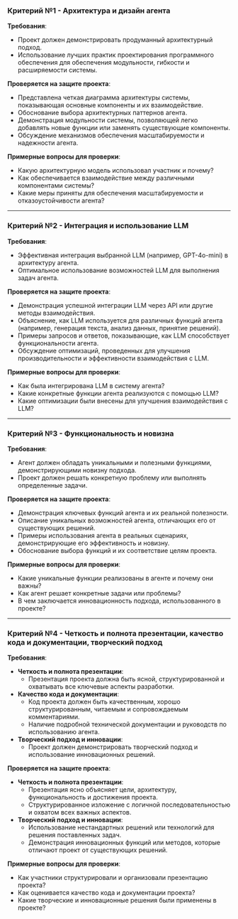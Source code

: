 ### Критерий №1 - Архитектура и дизайн агента

**Требования**:
- Проект должен демонстрировать продуманный архитектурный подход.
- Использование лучших практик проектирования программного обеспечения для обеспечения модульности, гибкости и расширяемости системы.

**Проверяется на защите проекта**:
- Представлена четкая диаграмма архитектуры системы, показывающая основные компоненты и их взаимодействие.
- Обоснование выбора архитектурных паттернов агента.
- Демонстрация модульности системы, позволяющей легко добавлять новые функции или заменять существующие компоненты.
- Обсуждение механизмов обеспечения масштабируемости и надежности агента.

**Примерные вопросы для проверки**:
- Какую архитектурную модель использовал участник и почему?
- Как обеспечивается взаимодействие между различными компонентами системы?
- Какие меры приняты для обеспечения масштабируемости и отказоустойчивости агента?

---

### Критерий №2 - Интеграция и использование LLM

**Требования**:
- Эффективная интеграция выбранной LLM (например, GPT-4о-mini) в архитектуру агента.
- Оптимальное использование возможностей LLM для выполнения задач агента.

**Проверяется на защите проекта**:
- Демонстрация успешной интеграции LLM через API или другие методы взаимодействия.
- Объяснение, как LLM используется для различных функций агента (например, генерация текста, анализ данных, принятие решений).
- Примеры запросов и ответов, показывающие, как LLM способствует функциональности агента.
- Обсуждение оптимизаций, проведенных для улучшения производительности и эффективности взаимодействия с LLM.

**Примерные вопросы для проверки**:
- Как была интегрирована LLM в систему агента?
- Какие конкретные функции агента реализуются с помощью LLM?
- Какие оптимизации были внесены для улучшения взаимодействия с LLM?

---

### Критерий №3 - Функциональность и новизна

**Требования**:
- Агент должен обладать уникальными и полезными функциями, демонстрирующими новизну подхода.
- Проект должен решать конкретную проблему или выполнять определенные задачи.

**Проверяется на защите проекта**:
- Демонстрация ключевых функций агента и их реальной полезности.
- Описание уникальных возможностей агента, отличающих его от существующих решений.
- Примеры использования агента в реальных сценариях, демонстрирующие его эффективность и новизну.
- Обоснование выбора функций и их соответствие целям проекта.

**Примерные вопросы для проверки**:
- Какие уникальные функции реализованы в агенте и почему они важны?
- Как агент решает конкретные задачи или проблемы?
- В чем заключается инновационность подхода, использованного в проекте?

---

### Критерий №4 - Четкость и полнота презентации, качество кода и документации, творческий подход

**Требования**:
- **Четкость и полнота презентации**:
  - Презентация проекта должна быть ясной, структурированной и охватывать все ключевые аспекты разработки.
- **Качество кода и документации**:
  - Код проекта должен быть качественным, хорошо структурированным, читаемым и сопровождаемым комментариями.
  - Наличие подробной технической документации и руководств по использованию агента.
- **Творческий подход и инновации**:
  - Проект должен демонстрировать творческий подход и использование инновационных решений.

**Проверяется на защите проекта**:
- **Четкость и полнота презентации**:
  - Презентация ясно объясняет цели, архитектуру, функциональность и достижения проекта.
  - Структурированное изложение с логичной последовательностью и охватом всех важных аспектов.
- **Творческий подход и инновации**:
  - Использование нестандартных решений или технологий для решения поставленных задач.
  - Демонстрация инновационных функций или методов, которые отличают проект от существующих решений.

**Примерные вопросы для проверки**:
- Как участники структурировали и организовали презентацию проекта?
- Как оценивается качество кода и документации проекта?
- Какие творческие и инновационные решения были применены в проекте?
